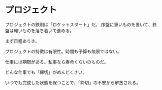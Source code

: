 # プロジェクト

プロジェクトの鉄則は「ロケットスタート」だ。
序盤に重いものを置いて、終盤は軽いものを落ち着いて進める。

まず日程ありき。

プロジェクトの特徴は有限性。時間も予算も無限ではない。

仕事には期限がある。私事なら寿命くらいのものだ。

どんな仕事でも「締切」がめんどくさい。

いつでも完成した状態を保つことで、「締切」の不安から解放される。
